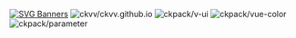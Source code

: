[![SVG Banners](https://svg-banners.vercel.app/api?type=origin&text1=Hello&width=1000&height=400)](http://ckvv.github.io/)
![ckvv/ckvv.github.io](https://github-readme-stats.vercel.app/api/pin/?username=ckvv&repo=ckvv.github.io&theme=dark&show_owner=true)
![ckpack/v-ui](https://github-readme-stats.vercel.app/api/pin/?username=ckpack&repo=v-ui&theme=dark&show_owner=true)
![ckpack/vue-color](https://github-readme-stats.vercel.app/api/pin/?username=ckpack&repo=vue-color&theme=dark&show_owner=true)
![ckpack/parameter](https://github-readme-stats.vercel.app/api/pin/?username=ckpack&repo=parameter&theme=dark&show_owner=true)
